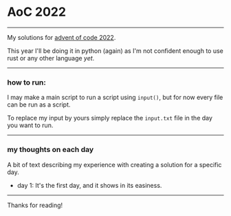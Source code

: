 # AoC 2022

---

My solutions for [advent of code 2022](https://adventofcode.com/2022).

This year I'll be doing it in python (again) as I'm not confident enough to use rust or any other language _yet_.

---

### how to run:

I may make a main script to run a script using ``input()``,
but for now every file can be run as a script.

To replace my input by yours simply replace the ``input.txt`` file in the day you want to run.

---

### my thoughts on each day

A bit of text describing my experience with creating a solution for a specific day.

* day 1: It's the first day, and it shows in its easiness.

---

Thanks for reading!
